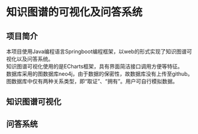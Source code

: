 # 知识图谱的可视化及问答系统

## 项目简介
本项目使用Java编程语言Springboot编程框架，以web的形式实现了知识图谱可视化以及问答系统。<br>
知识图谱可视化使用的是ECharts框架，具有界面简洁接口调用方便等特征。<br>
数据库采用的图数据库neo4j，由于数据的保密性，故数据库没有上传至github。<br>
图数据库中仅有两种关系类型，即“取证”、“拥有”。用户可自行模拟数据。<br>

## 知识图谱可视化


## 问答系统
